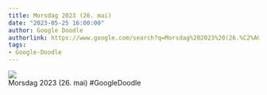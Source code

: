 ```yaml
---
title: Morsdag 2023 (26. mai)
date: "2023-05-25 16:00:00"
author: Google Doodle
authorlink: https://www.google.com/search?q=Morsdag%202023%20(26.%C2%A0mai)
tags:
- Google-Doodle
---
```

<img src="https://www.google.com/logos/doodles/2023/mothers-day-2023-may-26-6753651837110124-l.png" referrerpolicy="no-referrer"><br>Morsdag 2023 (26.&nbsp;mai) #GoogleDoodle